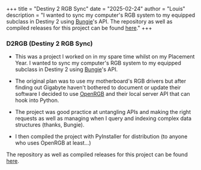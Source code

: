 +++
title = "Destiny 2 RGB Sync"
date = "2025-02-24"
author = "Louis"
description = "I wanted to sync my computer's RGB system to my equipped subclass in Destiny 2 using [Bungie](bungie.net)'s API. The repository as well as compiled releases for this project can be found [here](https://github.com/LouWasHere/D2-RGB-Tool)."
+++

### D2RGB (Destiny 2 RGB Sync)
- This was a project I worked on in my spare time whilst on my Placement Year. I wanted to sync my computer's RGB system to my equipped subclass in Destiny 2 using [Bungie](bungie.net)'s API. 

- The original plan was to use my motherboard's RGB drivers but after finding out Gigabyte haven't bothered to document or update their software I decided to use [OpenRGB](openrgb.org) and their local server API that can hook into Python.

- The project was good practice at untangling APIs and making the right requests as well as managing when I query and indexing complex data structures (thanks, Bungie).

- I then compiled the project with PyInstaller for distribution (to anyone who uses OpenRGB at least...)

The repository as well as compiled releases for this project can be found [here](https://github.com/LouWasHere/D2-RGB-Tool).